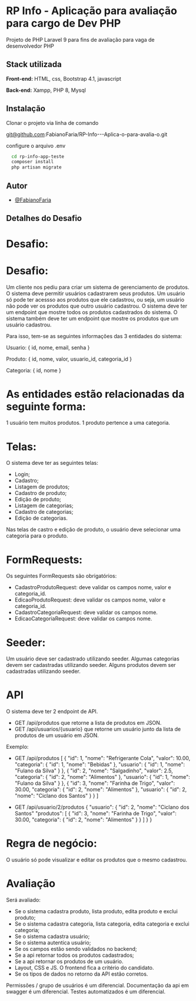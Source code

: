 # RP Info - Aplicação para avaliação para cargo de Dev PHP

Projeto de PHP Laravel 9 para fins de avaliação para vaga de desenvolvedor PHP

## Stack utilizada

**Front-end:** HTML, css, Bootstrap 4.1, javascript

**Back-end:** Xampp, PHP 8, Mysql

## Instalação

Clonar o projeto via linha de comando

git@github.com:FabianoFaria/RP-Info---Aplica-o-para-avalia-o.git

configure o arquivo .env

```bash
  cd rp-info-app-teste
  composer install
  php artisan migrate

```


## Autor

- [@FabianoFaria](https://github.com/FabianoFaria)

 
## Detalhes do Desafio

# Desafio:

# Desafio:
Um cliente nos pediu para criar um sistema de gerenciamento de produtos. O sistema deve permitir usuários
cadastrarem seus produtos. Um usuário só pode ter acessso aos produtos que ele cadastrou, ou seja,
um usuário não pode ver os produtos que outro usuário cadastrou. O sistema deve ter um endpoint
que mostre todos os produtos cadastrados do sistema. O sistema também deve ter um endpoint
que mostre os produtos que um usuário cadastrou.

Para isso, tem-se as seguintes informações das 3 entidades do sistema:

Usuario: {
    id,
    nome,
    email,
    senha
}

Produto: {
    id,
    nome,
    valor,
    usuario_id,
    categoria_id 
}

Categoria: {
    id,
    nome
}

# As entidades estão relacionadas da seguinte forma:
1 usuário tem muitos produtos.
1 produto pertence a uma categoria.

# Telas:
O sistema deve ter as seguintes telas:

- Login;
- Cadastro;
- Listagem de produtos;
- Cadastro de produto;
- Edição de produto;
- Listagem de categorias;
- Cadastro de categorias;
- Edição de categorias.

Nas telas de castro e edição de produto, o usuário deve selecionar uma categoria para o produto.

# FormRequests:
Os seguintes FormRequests são obrigatórios:

- CadastroProdutoRequest: deve validar os campos nome, valor e categoria_id.
- EdicaoProdutoRequest: deve validar os campos nome, valor e categoria_id.
- CadastroCategoriaRequest: deve validar os campos nome.
- EdicaoCategoriaRequest: deve validar os campos nome.

# Seeder:
Um usuário deve ser cadastrado utilizando seeder.
Algumas categorias devem ser cadastradas utilizando seeder.
Alguns produtos devem ser cadastradas utilizando seeder.

# API
O sistema deve ter 2 endpoint de API.
- GET /api/produtos  que retorne a lista de produtos em JSON.
- GET /api/usuarios/{usuario}  que retorne um usuário junto da lista de produtos de um usuário em JSON.

Exemplo:
- GET /api/produtos
[
    {
        "id": 1,
        "nome": "Refrigerante Cola",
        "valor": 10.00,
        "categoria": {
            "id": 1,
            "nome": "Bebidas"
        },
        "usuario": {
            "id": 1,
            "nome": "Fulano da Silva"
        }
    },
    {
        "id": 2,
        "nome": "Salgadinho",
        "valor": 2.5,
        "categoria": {
            "id": 2,
            "nome": "Alimentos"
        },
        "usuario": {
            "id": 1,
            "nome": "Fulano da Silva"
        }
    },
    {
        "id": 3,
        "nome": "Farinha de Trigo",
        "valor": 30.00,
        "categoria": {
            "id": 2,
            "nome": "Alimentos"
        },
        "usuario": {
            "id": 2,
            "nome": "Ciclano dos Santos"
        }
    }
]

- GET /api/usuario/2/produtos
{
    "usuario": {
        "id": 2,
        "nome": "Ciclano dos Santos"
        "produtos": [
            {
                "id": 3,
                "nome": "Farinha de Trigo",
                "valor": 30.00,
                "categoria": {
                    "id": 2,
                    "nome": "Alimentos"
                }
            }
        ]
    }
}

# Regra de negócio:
O usuário só pode visualizar e editar os produtos que o mesmo cadastrou.

# Avaliação
Será avaliado:
- Se o sistema cadastra produto, lista produto, edita produto e exclui produto;
- Se o sistema cadastra categoria, lista categoria, edita categoria e exclui categoria;
- Se o sistema cadastra usuário;
- Se o sistema autentica usuário;
- Se os campos estão sendo validados no backend;
- Se a api retornar todos os produtos cadastrados;
- Se a api retornar os produtos de um usuário.
- Layout, CSS e JS. O frontend fica a critério do candidato.
- Se os tipos de dados no retorno da API estão corretos.

Permissões / grupo de usuários é um diferencial.
Documentação da api em swagger é um diferencial.
Testes automatizados é um diferencial.
